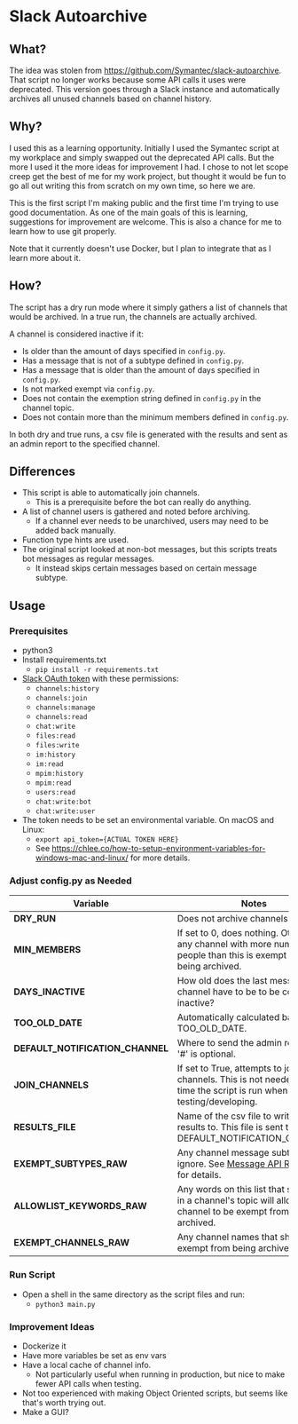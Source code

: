 # Slack Autoarchive
## What?
The idea was stolen from https://github.com/Symantec/slack-autoarchive.
That script no longer works because some API calls it uses were deprecated.
This version goes through a Slack instance and automatically archives all unused channels based on channel history.

## Why?
I used this as a learning opportunity. Initially I used the Symantec script at my workplace and simply swapped out the deprecated API calls.
But the more I used it the more ideas for improvement I had. I chose to not let scope creep get the best of me for my work project, but thought it would be fun to go all out writing this from scratch on my own time, so here we are.

This is the first script I'm making public and the first time I'm trying to use good documentation.
As one of the main goals of this is learning, suggestions for improvement are welcome. This is also a chance for me to learn how to use git properly.

Note that it currently doesn't use Docker, but I plan to integrate that as I learn more about it.

## How?
The script has a dry run mode where it simply gathers a list of channels that would be archived. In a true run, the channels are actually archived.

A channel is considered inactive if it:
- Is older than the amount of days specified in `config.py`.
- Has a message that is not of a subtype defined in `config.py`.
- Has a message that is older than the amount of days specified in `config.py`.
- Is not marked exempt via `config.py`.
- Does not contain the exemption string defined in `config.py` in the channel topic.
- Does not contain more than the minimum members defined in `config.py`.

In both dry and true runs, a csv file is generated with the results and sent as an admin report to the specified channel.

## Differences
- This script is able to automatically join channels.
  - This is a prerequisite before the bot can really do anything.
- A list of channel users is gathered and noted before archiving.
  - If a channel ever needs to be unarchived, users may need to be added back manually.
- Function type hints are used.
- The original script looked at non-bot messages, but this scripts treats bot messages as regular messages.
  - It instead skips certain messages based on certain message subtype.

## Usage
### Prerequisites
- python3
- Install requirements.txt 
  - `pip install -r requirements.txt`
- [Slack OAuth token](https://api.slack.com/docs/oauth) with these permissions:
  - `channels:history`
  - `channels:join`
  - `channels:manage`
  - `channels:read`
  - `chat:write`
  - `files:read`
  - `files:write`
  - `im:history`
  - `im:read`
  - `mpim:history`
  - `mpim:read`
  - `users:read`
  - `chat:write:bot`
  - `chat:write:user`
- The token needs to be set an environmental variable. On macOS and Linux:
  - `export api_token={ACTUAL TOKEN HERE}`
  - See <https://chlee.co/how-to-setup-environment-variables-for-windows-mac-and-linux/> for more details.

### Adjust config.py as Needed
| Variable                         | Notes                                                                                                               |
|----------------------------------|---------------------------------------------------------------------------------------------------------------------|
| **DRY_RUN**                      | Does not archive channels if True.                                                                                  |
| **MIN_MEMBERS**                  | If set to 0, does nothing. Otherwise, any channel with more number of people than this is exempt from being archived. |
| **DAYS_INACTIVE**                | How old does the last message in a channel have to be to be considered inactive?                                    |
| **TOO_OLD_DATE**                 | Automatically calculated based on TOO_OLD_DATE.                                                                     |
| **DEFAULT_NOTIFICATION_CHANNEL** | Where to send the admin report. The '#' is optional.                                                                |
| **JOIN_CHANNELS**                | If set to True, attempts to join all channels. This is not needed every time the script is run when testing/developing. |
| **RESULTS_FILE**                 | Name of the csv file to write out the results to. This file is sent to DEFAULT_NOTIFICATION_CHANNEL.                |
| **EXEMPT_SUBTYPES_RAW**          | Any channel message subtypes to ignore. See [Message API Reference](https://api.slack.com/events/message) for details. |
| **ALLOWLIST_KEYWORDS_RAW**       | Any words on this list that show up in a channel's topic will allow the channel to be exempt from being archived.   |
| **EXEMPT_CHANNELS_RAW**          | Any channel names that should be exempt from being archived.                                                        |

### Run Script
- Open a shell in the same directory as the script files and run:
  - `python3 main.py`

### Improvement Ideas
- Dockerize it
- Have more variables be set as env vars
- Have a local cache of channel info.
  - Not particularly useful when running in production, but nice to make fewer API calls when testing.
- Not too experienced with making Object Oriented scripts, but seems like that's worth trying out.
- Make a GUI?